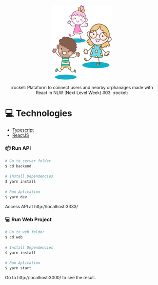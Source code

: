 <p align="center">
   <img src="https://github.com/MonicaHillman/happy-nlw/blob/master/web/src/images/landing.svg" alt="Turma" width="200"/>   
</p>
<p align="center">:rocket: Plataform to connect users and nearby orphanages made with React in NLW (Next Level Week) #03. :rocket:</p>

# :computer: Technologies
<ul>
 <li><a href="https://www.typescriptlang.org/">Typescript</a></li>
  <li><a href="https://reactjs.org/">ReactJS</a></li>
</ul>

### 📦 Run API

```bash
# Go to server folder
$ cd backend

# Install Dependencies
$ yarn install

# Run Aplication
$ yarn dev
```
Access API at http://localhost:3333/

### 💻 Run Web Project

```bash
# Go to web folder
$ cd web

# Install Dependencies
$ yarn install

# Run Aplication
$ yarn start
```
Go to http://localhost:3000/ to see the result.
